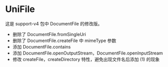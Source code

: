 # UniFile
这是 support-v4 包中 DocumentFile 的修改版。

+ 删除了 DocumentFile.fromSingleUri
+ 删除了 DocumentFile.createFile 中 mimeType 参数
+ 添加 DocumentFile.contains
+ 添加 DocumentFile.openOutputStream，DocumentFile.openInputStream
+ 修改 createFile，createDirectory 特性，避免出现文件名后添加 (1) 的现象
